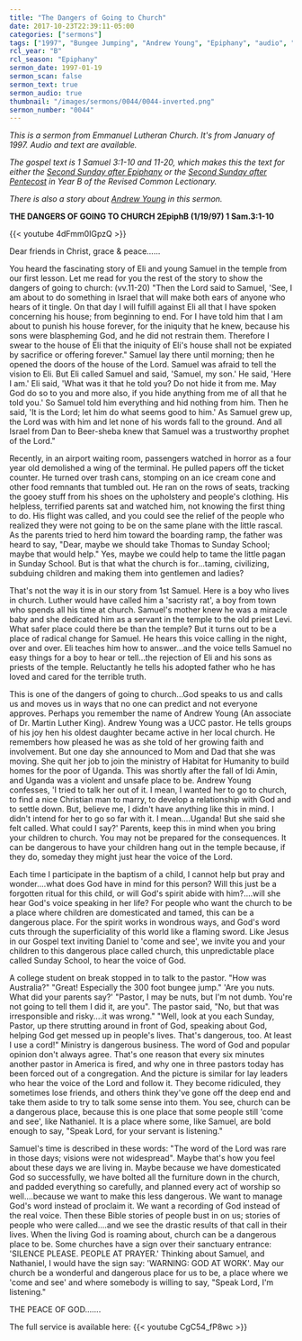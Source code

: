 ```yaml
---
title: "The Dangers of Going to Church"
date: 2017-10-23T22:39:11-05:00
categories: ["sermons"]
tags: ["1997", "Bungee Jumping", "Andrew Young", "Epiphany", "audio", "full-service-audio"]
rcl_year: "B"
rcl_season: "Epiphany"
sermon_date: 1997-01-19
sermon_scan: false
sermon_text: true
sermon_audio: true
thumbnail: "/images/sermons/0044/0044-inverted.png"
sermon_number: "0044"
---
```

_This is a sermon from Emmanuel Lutheran Church.  It's from January of 1997.  Audio and text are available._

<!--more-->

_The gospel text is 1 Samuel 3:1-10 and 11-20, which makes this the text for either the [Second Sunday after Epiphany](https://lectionary.library.vanderbilt.edu/texts/?y=382&z=e&d=14) or the [Second Sunday after Pentecost](https://lectionary.library.vanderbilt.edu/texts/?y=382&z=p&d=58) in Year B of the Revised Common Lectionary._

_There is also a story about [Andrew Young](https://www.biography.com/people/andrew-young-jr-9539326) in this sermon._

**THE DANGERS OF GOING TO CHURCH 2EpiphB (1/19/97) 1 Sam.3:1-10**

{{< youtube 4dFmm0IGpzQ >}}

Dear friends in Christ, grace & peace......

You heard the fascinating story of Eli and young Samuel in the temple from our first lesson. Let me read for you the rest of the story to show the dangers of going to church: (vv.11-20) "Then the Lord said to Samuel, 'See, I am about to do something in Israel that will make both ears of anyone who hears of it tingle. On that day I will fulfill against Eli all that I have spoken concerning his house; from beginning to end. For I have told him that I am about to punish his house forever, for the iniquity that he knew, because his sons were blaspheming God, and he did not restrain them. Therefore I swear to the house of Eli that the iniquity of Eli's house shall not be expiated by sacrifice or offering forever."
Samuel lay there until morning; then he opened the doors of the house of the Lord. Samuel was afraid to tell the vision to Eli. But Eli called Samuel and said, 'Samuel, my son.' He said, 'Here I am.' Eli said, 'What was it that he told you? Do not hide it from me. May God do so to you and more also, if you hide anything from me of all that he told you.' So Samuel told him everything and hid nothing from him. Then he said, 'It is the Lord; let him do what seems good to him.'
As Samuel grew up, the Lord was with him and let none of his words fall to the ground. And all Israel from Dan to Beer-sheba knew that Samuel was a trustworthy prophet of the Lord."

Recently, in an airport waiting room, passengers watched in horror as a four year old demolished a wing of the terminal. He pulled papers off the ticket counter. He turned over trash cans, stomping on an ice cream cone and other food remnants that tumbled out. He ran on the rows of seats, tracking the gooey stuff from his shoes on the upholstery and people's clothing. His helpless, terrified parents sat and watched him, not knowing the first thing to do. His flight was called, and you could see the relief of the people who realized they were not going to be on the same plane with the little rascal. As the parents tried to herd him toward the boarding ramp, the father was heard to say, "Dear, maybe we should take Thomas to Sunday School; maybe that would help."
Yes, maybe we could help to tame the little pagan in Sunday School. But is that what the church is for...taming, civilizing, subduing children and making them into gentlemen and ladies?

That's not the way it is in our story from 1st Samuel. Here is a boy who lives in church. Luther would have called him a 'sacristy rat', a boy from town who spends all his time at church. Samuel's mother knew he was a miracle baby and she dedicated him as a servant in the temple to the old priest Levi. What safer place could there be than the temple? But it turns out to be a place of radical change for Samuel. He hears this voice calling in the night, over and over. Eli teaches him how to answer...and the voice tells Samuel no easy things for a boy to hear or tell...the rejection of Eli and his sons as priests of the temple. Reluctantly he tells his adopted father who he has loved and cared for the terrible truth.

This is one of the dangers of going to church...God speaks to us and calls us and moves us in ways that no one can predict and not everyone approves. Perhaps you remember the name of Andrew Young (An associate of Dr. Martin Luther King). Andrew Young was a UCC pastor. He tells groups of his joy hen his oldest daughter became active in her local church. He remembers how pleased he was as she told of her growing faith and involvement. But one day she announced to Mom and Dad that she was moving. She quit her job to join the ministry of Habitat for Humanity to build homes for the poor of Uganda. This was shortly after the fall of Idi Amin, and Uganda was a violent and unsafe place to be.
Andrew Young confesses, 'I tried to talk her out of it. I mean, I wanted her to go to church, to find a nice Christian man to marry, to develop a relationship with God and to settle down. But, believe me, I didn't have anything like this in mind. I didn't intend for her to go so far with it. I mean....Uganda! But she said she felt called. What could I say?' Parents, keep this in mind when you bring your children to church. You may not be prepared for the consequences. It can be dangerous to have your children hang out in the temple because, if they do, someday they might just hear the voice of the Lord.

Each time I participate in the baptism of a child, I cannot help but pray and wonder....what does God have in mind for this person? Will this just be a forgotten ritual for this child, or will God's spirit abide with him?....will she hear God's voice speaking in her life?
For people who want the church to be a place where children are domesticated and tamed, this can be a dangerous place. For the spirit works in wondrous ways, and God's word cuts through the superficiality of this world like a flaming sword. Like Jesus in our Gospel text inviting Daniel to 'come and see', we invite you and your children to this dangerous place called church, this unpredictable place called Sunday School, to hear the voice of God.

A college student on break stopped in to talk to the pastor. "How was Australia?" "Great! Especially the 300 foot bungee jump." 'Are you nuts. What did your parents say?' "Pastor, I may be nuts, but I'm not dumb. You're not going to tell them I did it, are you". The pastor said, "No, but that was irresponsible and risky....it was wrong." "Well, look at you each Sunday, Pastor, up there strutting around in front of God, speaking about God, helping God get messed up in people's lives. That's dangerous, too. At least I use a cord!"
Ministry is dangerous business. The word of God and popular opinion don't always agree. That's one reason that every six minutes another pastor in America is fired, and why one in three pastors today has been forced out of a congregation. And the picture is similar for lay leaders who hear the voice of the Lord and follow it. They become ridiculed, they sometimes lose friends, and others think they've gone off the deep end and take them aside to try to talk some sense into them. You see, church can be a dangerous place, because this is one place that some people still 'come and see', like Nathaniel. It is a place where some, like Samuel, are bold enough to say, "Speak Lord, for your servant is listening."

Samuel's time is described in these words: "The word of the Lord was rare in those days; visions were not widespread". Maybe that's how you feel about these days we are living in. Maybe because we have domesticated God so successfully, we have bolted all the furniture down in the church, and padded everything so carefully, and planned every act of worship so well....because we want to make this less dangerous. We want to manage God's word instead of proclaim it. We want a recording of God instead of the real voice. Then these Bible stories of people bust in on us; stories of people who were called....and we see the drastic results of that call in their lives. When the living God is roaming about, church can be a dangerous place to be.
Some churches have a sign over their sanctuary entrance: 'SILENCE PLEASE. PEOPLE AT PRAYER.' Thinking about Samuel, and Nathaniel, I would have the sign say: 'WARNING: GOD AT WORK'. May our church be a wonderful and dangerous place for us to be, a place where we 'come and see' and where somebody is willing to say, "Speak Lord, I'm listening."

THE PEACE OF GOD.......


The full service is available here:
{{< youtube CgC54_fP8wc >}}